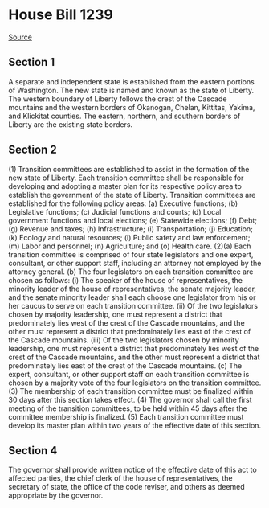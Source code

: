 # House Bill 1239

[Source](http://lawfilesext.leg.wa.gov/biennium/2021-22/Xml/Bills/House%20Bills/1239.xml)
## Section 1
A separate and independent state is established from the eastern portions of Washington. The new state is named and known as the state of Liberty. The western boundary of Liberty follows the crest of the Cascade mountains and the western borders of Okanogan, Chelan, Kittitas, Yakima, and Klickitat counties. The eastern, northern, and southern borders of Liberty are the existing state borders.

## Section 2
(1) Transition committees are established to assist in the formation of the new state of Liberty. Each transition committee shall be responsible for developing and adopting a master plan for its respective policy area to establish the government of the state of Liberty. Transition committees are established for the following policy areas:
(a) Executive functions;
(b) Legislative functions;
(c) Judicial functions and courts;
(d) Local government functions and local elections;
(e) Statewide elections;
(f) Debt;
(g) Revenue and taxes;
(h) Infrastructure;
(i) Transportation;
(j) Education;
(k) Ecology and natural resources;
(l) Public safety and law enforcement;
(m) Labor and personnel;
(n) Agriculture; and
(o) Health care.
(2)(a) Each transition committee is comprised of four state legislators and one expert, consultant, or other support staff, including an attorney not employed by the attorney general.
(b) The four legislators on each transition committee are chosen as follows:
(i) The speaker of the house of representatives, the minority leader of the house of representatives, the senate majority leader, and the senate minority leader shall each choose one legislator from his or her caucus to serve on each transition committee.
(ii) Of the two legislators chosen by majority leadership, one must represent a district that predominately lies west of the crest of the Cascade mountains, and the other must represent a district that predominately lies east of the crest of the Cascade mountains.
(iii) Of the two legislators chosen by minority leadership, one must represent a district that predominately lies west of the crest of the Cascade mountains, and the other must represent a district that predominately lies east of the crest of the Cascade mountains.
(c) The expert, consultant, or other support staff on each transition committee is chosen by a majority vote of the four legislators on the transition committee.
(3) The membership of each transition committee must be finalized within 30 days after this section takes effect.
(4) The governor shall call the first meeting of the transition committees, to be held within 45 days after the committee membership is finalized.
(5) Each transition committee must develop its master plan within two years of the effective date of this section.

## Section 4
The governor shall provide written notice of the effective date of this act to affected parties, the chief clerk of the house of representatives, the secretary of state, the office of the code reviser, and others as deemed appropriate by the governor.
